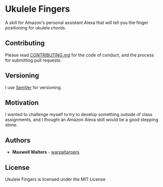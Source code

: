 # Ukulele Fingers

A skill for Amazon's personal assistant Alexa that will tell you the finger positioning for ukulele chords.

## Contributing

Please read [CONTRIBUTING.md](https://github.com/warpaltarpers/alexa-skill-ukefingers/blob/master/CONTRIBUTING.md) for the code of conduct, and the process for submitting pull requests.

## Versioning

I use [SemVer](http://semver.org/) for versioning.

## Motivation

I wanted to challenge myself to try to develop something outside of class assignments, and I thought an Amazon Alexa skill would be a good stepping stone.

## Authors

* **Maxwell Walters** - [warpaltarpers](https://github.com/warpaltarpers)

## License

Ukulele Fingers is licensed under the MIT License
